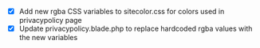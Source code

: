 - [x] Add new rgba CSS variables to sitecolor.css for colors used in privacypolicy page
- [x] Update privacypolicy.blade.php to replace hardcoded rgba values with the new variables

